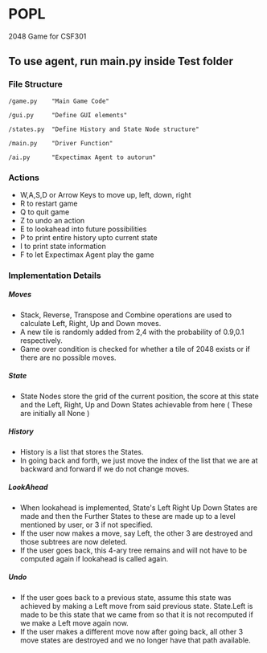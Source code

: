 # POPL
2048 Game for CSF301 

## To use agent, run main.py inside Test folder

### File Structure

    /game.py    "Main Game Code"
    
    /gui.py     "Define GUI elements"

    /states.py  "Define History and State Node structure"

    /main.py    "Driver Function"

    /ai.py      "Expectimax Agent to autorun"

### Actions

- W,A,S,D or Arrow Keys to move up, left, down, right
- R to restart game
- Q to quit game
- Z to undo an action
- E to lookahead into future possibilities
- P to print entire history upto current state
- I to print state information
- F to let Expectimax Agent play the game

### Implementation Details

##### Moves
- Stack, Reverse, Transpose and Combine operations are used to calculate Left, Right, Up and Down moves.
- A new tile is randomly added from 2,4 with the probability of 0.9,0.1 respectively.
- Game over condition is checked for whether a tile of 2048 exists or if there are no possible moves.

##### State
- State Nodes store the grid of the current position, the score at this state and the Left, Right, Up and Down States achievable from here ( These are initially all None )

##### History
- History is a list that stores the States.
- In going back and forth, we just move the index of the list that we are at backward and forward if we do not change moves.

##### LookAhead
- When lookahead is implemented, State's Left Right Up Down States are made and then the Further States to these are made up to a level mentioned by user, or 3 if not specified.
- If the user now makes a move, say Left, the other 3 are destroyed and those subtrees are now deleted.
- If the user goes back, this 4-ary tree remains and will not have to be computed again if lookahead is called again.

##### Undo
- If the user goes back to a previous state, assume this state was achieved by making a Left move from said previous state. State.Left is made to be this state that we came from so that it is not recomputed if we make a Left move again now.
- If the user makes a different move now after going back, all other 3 move states are destroyed and we no longer have that path available.

